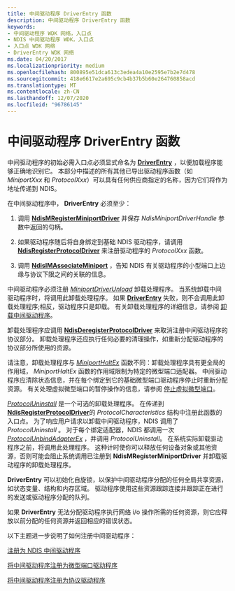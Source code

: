 ```yaml
---
title: 中间驱动程序 DriverEntry 函数
description: 中间驱动程序 DriverEntry 函数
keywords:
- 中间驱动程序 WDK 网络，入口点
- NDIS 中间驱动程序 WDK，入口点
- 入口点 WDK 网络
- DriverEntry WDK 网络
ms.date: 04/20/2017
ms.localizationpriority: medium
ms.openlocfilehash: 800895e51dca613c3edea4a10e2595e7b2e7d478
ms.sourcegitcommit: 418e6617e2a695c9cb4b37b5b60e264760858acd
ms.translationtype: MT
ms.contentlocale: zh-CN
ms.lasthandoff: 12/07/2020
ms.locfileid: "96786145"
---
```

# <a name="intermediate-driver-driverentry-function"></a>中间驱动程序 DriverEntry 函数





中间驱动程序的初始必需入口点必须显式命名为 [**DriverEntry**](/windows-hardware/drivers/ddi/wdm/nc-wdm-driver_initialize) ，以便加载程序能够正确地识别它。 本部分中描述的所有其他已导出驱动程序函数（如 *MiniportXxx* 和 *ProtocolXxx*）可以具有任何供应商指定的名称，因为它们将作为地址传递到 NDIS。

在中间驱动程序中， **DriverEntry** 必须至少：

1.  调用 [**NdisMRegisterMiniportDriver**](/windows-hardware/drivers/ddi/ndis/nf-ndis-ndismregisterminiportdriver) 并保存 *NdisMiniportDriverHandle* 参数中返回的句柄。

2.  如果驱动程序随后将自身绑定到基础 NDIS 驱动程序，请调用 [**NdisRegisterProtocolDriver**](/windows-hardware/drivers/ddi/ndis/nf-ndis-ndisregisterprotocoldriver) 来注册驱动程序的 *ProtocolXxx* 函数。

3.  调用 [**NdisIMAssociateMiniport**](/windows-hardware/drivers/ddi/ndis/nf-ndis-ndisimassociateminiport) ，告知 NDIS 有关驱动程序的小型端口上边缘与协议下限之间的关联的信息。

中间驱动程序必须注册 [*MiniportDriverUnload*](/windows-hardware/drivers/ddi/ndis/nc-ndis-miniport_unload) 卸载处理程序。 当系统卸载中间驱动程序时，将调用此卸载处理程序。 如果 [**DriverEntry**](/windows-hardware/drivers/ddi/wdm/nc-wdm-driver_initialize) 失败，则不会调用此卸载处理程序;相反，驱动程序只是卸载。 有关卸载处理程序的详细信息，请参阅 [卸载中间驱动程序](unloading-an-intermediate-driver.md)。

卸载处理程序应调用 [**NdisDeregisterProtocolDriver**](/windows-hardware/drivers/ddi/ndis/nf-ndis-ndisderegisterprotocoldriver) 来取消注册中间驱动程序的协议部分。 卸载处理程序还应执行任何必要的清理操作，如重新分配驱动程序的协议部分所使用的资源。

请注意，卸载处理程序与 [*MiniportHaltEx*](/windows-hardware/drivers/ddi/ndis/nc-ndis-miniport_halt) 函数不同：卸载处理程序具有更全局的作用域， *MiniportHaltEx* 函数的作用域限制为特定的微型端口适配器。 中间驱动程序应清除状态信息，并在每个绑定到它的基础微型端口驱动程序停止时重新分配资源。 有关处理虚拟微型端口的暂停操作的信息，请参阅 [停止虚拟微型端口](halting-a-virtual-miniport.md)。

[*ProtocolUninstall*](/windows-hardware/drivers/ddi/ndis/nc-ndis-protocol_uninstall) 是一个可选的卸载处理程序。 在传递到 [**NdisRegisterProtocolDriver**](/windows-hardware/drivers/ddi/ndis/nf-ndis-ndisregisterprotocoldriver)的 *ProtocolCharacteristics* 结构中注册此函数的入口点。 为了响应用户请求以卸载中间驱动程序，NDIS 调用了 *ProtocolUninstall* 。 对于每个绑定适配器，NDIS 都调用一次 [*ProtocolUnbindAdapterEx*](/windows-hardware/drivers/ddi/ndis/nc-ndis-protocol_unbind_adapter_ex) ，并调用 *ProtocolUninstall*。 在系统实际卸载驱动程序之前，将调用此处理程序。 这种计时使你可以释放任何设备对象或其他资源，否则可能会阻止系统调用已注册到 **NdisMRegisterMiniportDriver** 并卸载驱动程序的卸载处理程序。

**DriverEntry** 可以初始化自旋锁，以保护中间驱动程序分配的任何全局共享资源，如状态变量、结构和内存区域。 驱动程序使用这些资源跟踪连接并跟踪正在进行的发送或驱动程序分配的队列。

如果 **DriverEntry** 无法分配驱动程序执行网络 i/o 操作所需的任何资源，则它应释放以前分配的任何资源并返回相应的错误状态。

以下主题进一步说明了如何注册中间驱动程序：

[注册为 NDIS 中间驱动程序](registering-as-an-ndis-intermediate-driver.md)

[将中间驱动程序注册为微型端口驱动程序](registering-an-intermediate-driver-as-a-miniport-driver.md)

[将中间驱动程序注册为协议驱动程序](registering-an-intermediate-driver-as-a-protocol.md)

 

